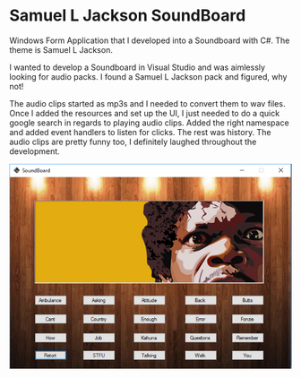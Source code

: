# Samuel L Jackson SoundBoard
Windows Form Application that I developed into a Soundboard with C#. The theme is Samuel L Jackson.

I wanted to develop a Soundboard in Visual Studio and was aimlessly looking for audio packs. I found a Samuel L Jackson pack and figured, why not! 

The audio clips started as mp3s and I needed to convert them to wav files. Once I added the resources and set up the UI, I just needed to do a quick google search in regards to playing audio clips. Added the right namespace and added event handlers to listen for clicks. The rest was history. The audio clips are pretty funny too, I definitely laughed throughout the development.

![alt text](https://github.com/abelberhane/SamuelLJacksonSoundBoard/blob/master/Images/SH.png?raw=true)
